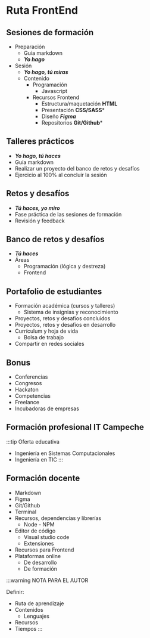 # Ruta FrontEnd

## Sesiones de formación
- Preparación
    + Guía markdown
    + ***Yo hago***
- Sesión
    + ***Yo hago, tú miras***
    + Contenido
        * Programación
            - Javascript
        * Recursos Frontend
            - Estructura/maquetación **HTML**
            - Presentación **CSS/SASS***
            - Diseño ***Figma***
            - Repositorios **Git/Github***
            
## Talleres prácticos
- ***Yo hago, tú haces***
- Guía markdown
- Realizar un proyecto del banco de retos y desafíos
- Ejercicio al 100% al concluir la sesión

## Retos y desafíos
- ***Tú haces, yo miro***
- Fase práctica de las sesiones de formación
- Revisión y feedback

## Banco de retos y desafíos
- ***Tú haces***
- Áreas
    + Programación (lógica y destreza)
    + Frontend
    
## Portafolio de estudiantes
- Formación académica (cursos y talleres)
    + Sistema de insignias y reconocimiento
- Proyectos, retos y desafíos concluidos 
- Proyectos, retos y desafíos en desarrollo
- Currículum y hoja de vida
    + Bolsa de trabajo
- Compartir en redes sociales

## Bonus
- Conferencias
- Congresos
- Hackaton
- Competencias
- Freelance
- Incubadoras de empresas

## Formación profesional IT Campeche

:::tip Oferta educativa

- Ingeniería en Sistemas Computacionales
- Ingeniería en TIC
:::

## Formación docente
- Markdown
- Figma
- Git/Github
- Terminal
- Recursos, dependencias y librerías
    + Node - NPM
- Editor de código
    + Visual studio code
    + Extensiones
- Recursos para Frontend
- Plataformas online 
    + De desarrollo
    + De formación
    
:::warning NOTA PARA EL AUTOR

Definir:
- Ruta de aprendizaje
- Contenidos
    + Lenguajes
- Recursos
- Tiempos
:::
